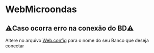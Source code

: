 # WebMicroondas
## ⚠️Caso ocorra erro na conexão do BD⚠️
Altere no arquivo [Web.config](https://github.com/VictorHMSforne/AppWebMicroondas/blob/main/WebMicroondas/Web.config) para o nome do seu Banco que deseja conectar
